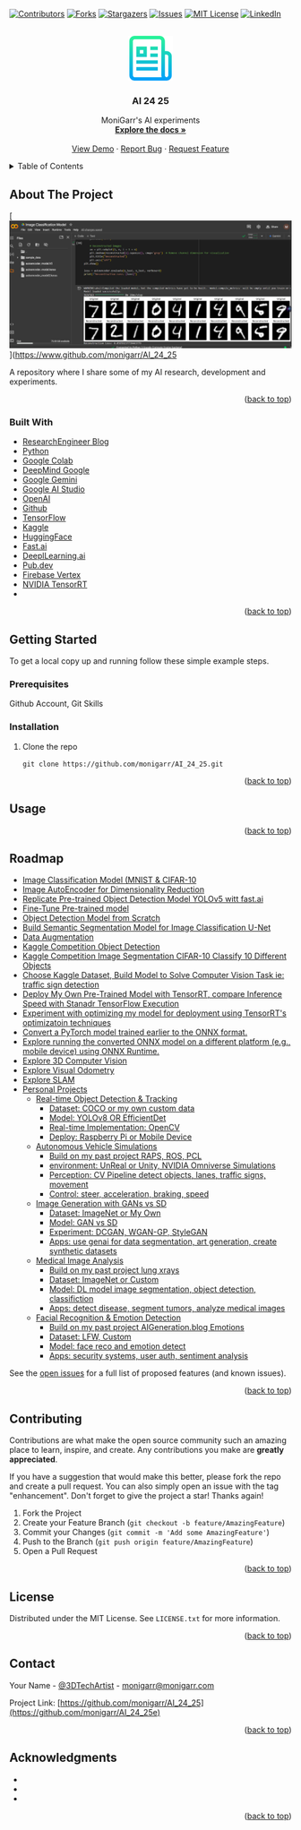 <div id="top"></div>
<!--
*** Thanks for checking out the Best-README-Template. If you have a suggestion
*** that would make this better, please fork the repo and create a pull request
*** or simply open an issue with the tag "enhancement".
*** Don't forget to give the project a star!
*** Thanks again! Now go create something AMAZING! :D
-->



<!-- PROJECT SHIELDS -->
<!--
*** I'm using markdown "reference style" links for readability.
*** Reference links are enclosed in brackets [ ] instead of parentheses ( ).
*** See the bottom of this document for the declaration of the reference variables
*** for contributors-url, forks-url, etc. This is an optional, concise syntax you may use.
*** https://www.markdownguide.org/basic-syntax/#reference-style-links
-->
[![Contributors][contributors-shield]][contributors-url]
[![Forks][forks-shield]][forks-url]
[![Stargazers][stars-shield]][stars-url]
[![Issues][issues-shield]][issues-url]
[![MIT License][license-shield]][license-url]
[![LinkedIn][linkedin-shield]][linkedin-url]



<!-- PROJECT LOGO -->
<br />
<div align="center">
  <a href="https://github.com/monigarr/AI_24_25">
    <img src="images/logo.png" alt="Logo" width="80" height="80">
  </a>

<h3 align="center">AI 24 25</h3>

  <p align="center">
    MoniGarr's AI experiments
    <br />
    <a href="https://github.com/monigarr/AI_24_25"><strong>Explore the docs »</strong></a>
    <br />
    <br />
    <a href="https://github.com/monigarr/AI_24_25">View Demo</a>
    ·
    <a href="https://github.com/monigarr/AI_24_25/issues">Report Bug</a>
    ·
    <a href="https://github.com/monigarr/AI_24_25/issues">Request Feature</a>
  </p>
</div>



<!-- TABLE OF CONTENTS -->
<details>
  <summary>Table of Contents</summary>
  <ol>
    <li>
      <a href="#about-the-project">About The Project</a>
      <ul>
        <li><a href="#built-with">Built With</a></li>
      </ul>
    </li>
    <li>
      <a href="#getting-started">Getting Started</a>
      <ul>
        <li><a href="#prerequisites">Prerequisites</a></li>
        <li><a href="#installation">Installation</a></li>
      </ul>
    </li>
    <li><a href="#usage">Usage</a></li>
    <li><a href="#roadmap">Roadmap</a></li>
    <li><a href="#contributing">Contributing</a></li>
    <li><a href="#license">License</a></li>
    <li><a href="#contact">Contact</a></li>
    <li><a href="#acknowledgments">Acknowledgments</a></li>
  </ol>
</details>



<!-- ABOUT THE PROJECT -->
## About The Project

[![Product Name Screen Shot][product-screenshot]](https://www.github.com/monigarr/AI_24_25

A repository where I share some of my AI research, development and experiments.

<p align="right">(<a href="#top">back to top</a>)</p>



### Built With

* [ResearchEngineer Blog](https://researchengineer.wordpress.com)
* [Python](https://python.org/)
* [Google Colab](https://colab.research.google.com)
* [DeepMind Google](https://deepmind.google/)
* [Google Gemini](https://www.gemini.com/)
* [Google AI Studio](https://aistudio.google.com/)
* [OpenAI](https://www.openai.com/)
* [Github](https://www.github.com)
* [TensorFlow](https://www.tensorflow.org)
* [Kaggle](https://www.kaggle.com)
* [HuggingFace](https://www.huggingface.io)
* [Fast.ai](https://www.fast.ai)
* [DeeplLearning.ai](https://www.deeplearning.ai/)
* [Pub.dev](https://www.pub.dev/)
* [Firebase Vertex](https://firebase.google.com/docs/vertex-ai)
* [NVIDIA TensorRT](https://developer.nvidia.com/tensorrt)
* []()


<p align="right">(<a href="#top">back to top</a>)</p>



<!-- GETTING STARTED -->
## Getting Started

To get a local copy up and running follow these simple example steps.

### Prerequisites

Github Account, Git Skills

### Installation

1. Clone the repo
   ```
   git clone https://github.com/monigarr/AI_24_25.git
   ```

<p align="right">(<a href="#top">back to top</a>)</p>



<!-- USAGE EXAMPLES -->
## Usage


<p align="right">(<a href="#top">back to top</a>)</p>



<!-- ROADMAP -->
## Roadmap

- [Image Classification Model (MNIST & CIFAR-10](https://colab.research.google.com/drive/1VLREdBBr7CqtLHB0pkWYa7H5j7a6AnMM?usp=sharing)
- [Image AutoEncoder for Dimensionality Reduction](https://colab.research.google.com/drive/1Qk5OCnDcf6_qrLWtrlSTOcvrpzxhCwWH?usp=sharing)
- [Replicate Pre-trained Object Detection Model YOLOv5 witt fast.ai](https://researchengineer.wordpress.com/2024/11/29/week-1-2-foundational-deep-learning-for-computer-vision/)
- [Fine-Tune Pre-trained model]()
- [Object Detection Model from Scratch]()
- [Build Semantic Segmentation Model for Image Classification U-Net]()
- [Data Augmentation](https://researchengineer.wordpress.com/2024/11/30/week-3-4-deep-dive-into-computer-vision-techniques/)
- [Kaggle Competition Object Detection]()
- [Kaggle Competition Image Segmentation CIFAR-10 Classify 10 Different Objects]()
- [Choose Kaggle Dataset, Build Model to Solve Computer Vision Task ie: traffic sign detection]()
- [Deploy My Own Pre-Trained Model with TensorRT, compare Inference Speed with Stanadr TensorFlow Execution]()
- [Experiment with optimizing my model for deployment using TensorRT's optimizatoin techniques]()
- [Convert a PyTorch model trained earlier to the ONNX format.]()
- [Explore running the converted ONNX model on a different platform (e.g., mobile device) using ONNX Runtime.]()
- [Explore 3D Computer Vision]()
- [Explore Visual Odometry]()
- [Explore SLAM]()
- [Personal Projects]()
  - [Real-time Object Detection & Tracking]()
      - [Dataset: COCO or my own custom data]()
      - [Model: YOLOv8 OR EfficientDet]()
      - [Real-time Implementation: OpenCV ]()
      - [Deploy: Raspberry Pi or Mobile Device]()
  - [Autonomous Vehicle Simulations]()
      - [Build on my past project RAPS, ROS, PCL]()
      - [environment: UnReal or Unity, NVIDIA Omniverse Simulations]()
      - [Perception: CV Pipeline detect objects, lanes, traffic signs, movement]()
      - [Control: steer, acceleration, braking, speed]()
  - [Image Generation with GANs vs SD](https://aiarts.medium.com/)
      - [Dataset: ImageNet or My Own]()
      - [Model: GAN vs SD]()
      - [Experiment: DCGAN, WGAN-GP, StyleGAN]()
      - [Apps: use genai for data segmentation, art generation, create synthetic datasets]()
  - [Medical Image Analysis]()
      - [Build on my past project lung xrays]()
      - [Dataset: ImageNet or Custom]()
      - [Model: DL model image segmentation, object detection, classifiction]()
      - [Apps: detect disease, segment tumors, analyze medical images]()
  - [Facial Recognition & Emotion Detection]()
      - [Build on my past project AIGeneration.blog Emotions](https://www.aigeneration.blog)
      - [Dataset: LFW, Custom]()
      - [Model: face reco and emotion detect]()
      - [Apps: security systems, user auth, sentiment analysis]()


See the [open issues](https://github.com/monigarr/AI_24_25/issues) for a full list of proposed features (and known issues).

<p align="right">(<a href="#top">back to top</a>)</p>



<!-- CONTRIBUTING -->
## Contributing

Contributions are what make the open source community such an amazing place to learn, inspire, and create. Any contributions you make are **greatly appreciated**.

If you have a suggestion that would make this better, please fork the repo and create a pull request. You can also simply open an issue with the tag "enhancement".
Don't forget to give the project a star! Thanks again!

1. Fork the Project
2. Create your Feature Branch (`git checkout -b feature/AmazingFeature`)
3. Commit your Changes (`git commit -m 'Add some AmazingFeature'`)
4. Push to the Branch (`git push origin feature/AmazingFeature`)
5. Open a Pull Request

<p align="right">(<a href="#top">back to top</a>)</p>



<!-- LICENSE -->
## License

Distributed under the MIT License. See `LICENSE.txt` for more information.

<p align="right">(<a href="#top">back to top</a>)</p>



<!-- CONTACT -->
## Contact

Your Name - [@3DTechArtist](https://x.com/3DTechArtist) - monigarr@monigarr.com

Project Link: [https://github.com/monigarr/AI_24_25](https://github.com/monigarr/AI_24_25e)

<p align="right">(<a href="#top">back to top</a>)</p>



<!-- ACKNOWLEDGMENTS -->
## Acknowledgments

* []()
* []()
* []()

<p align="right">(<a href="#top">back to top</a>)</p>



<!-- MARKDOWN LINKS & IMAGES -->
<!-- https://www.markdownguide.org/basic-syntax/#reference-style-links -->
[contributors-shield]: https://img.shields.io/github/contributors/monigarr/AI_24_25.svg?style=for-the-badge
[contributors-url]: https://github.com/monigarr/AI_24_25/graphs/contributors
[forks-shield]: https://img.shields.io/github/forks/monigarr/AI_24_25.svg?style=for-the-badge
[forks-url]: https://github.com/monigarr/AI_24_25/network/members
[stars-shield]: https://img.shields.io/github/stars/monigarr/AI_24_25.svg?style=for-the-badge
[stars-url]: https://github.com/monigarr/AI_24_25/stargazers
[issues-shield]: https://img.shields.io/github/issues/monigarr/AI_24_25.svg?style=for-the-badge
[issues-url]: https://github.com/monigarr/AI_24_25/issues
[license-shield]: https://img.shields.io/github/license/monigarr/AI_24_25.svg?style=for-the-badge
[license-url]: https://github.com/monigarr/AI_24_25/blob/master/LICENSE.txt
[linkedin-shield]: https://img.shields.io/badge/-LinkedIn-black.svg?style=for-the-badge&logo=linkedin&colorB=555
[linkedin-url]: https://linkedin.com/in/3dtechartist
[product-screenshot]: images/screenshot_imageclassifier.png
